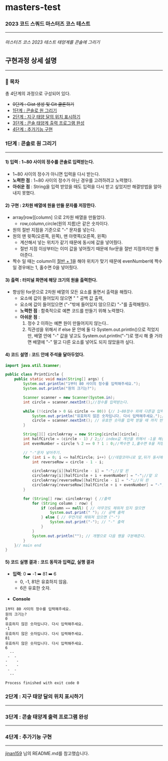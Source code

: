 # masters-test
### 2023 코드 스쿼드 마스터즈 코스 테스트
___
###### 마스터즈 코스 2023 테스트 태양계를 콘솔에 그리기

## 구현과정 상세 설명
____
### 📄 목차
총 4단계의 과정으로 구성되어 있다. <br>
- ~~0단계 : Gist 생성 및 Git 클론하기~~
- [1단계 : 콘솔로 원 그리기](#1단계-:-콘솔로-원-그리기)
- [2단계 : 지구 태양 달의 위치 표시하기](#2단계-:-지구-태양-달의-위치-표시하기)
- [3단계 : 콘솔 태양계 출력 프로그램 완성](#3단계-:-콘솔-태양계-출력-프로그램-완성)
- [4단계 : 추가기능 구현](#4단계-:-추가기능-구현)

### 1단계 : 콘솔로 원 그리기
___
#### 1) 입력 : 1~80 사이의 정수를 콘솔로 입력받는다.
- 1~80 사이의 정수가 아니면 입력을 다시 받는다.
- **노력한 점** : 1~80 사이의 정수가 아닌 경우를 고려하려고 노력했다.
- **아쉬운 점** : String을 입력 받았을 때도 입력을 다시 받고 싶었지만 해결방법을 알아내지 못했다.

#### 2) 구현 : 2차원 배열에 원을 만들 문자를 저장한다.
- array[row][column] 으로 2차원 배열을 만들었다. <br>
  - row,column,circle(원의 지름)은 같은 숫자이다.
- 원의 절반 지점을 기준으로 "-" 문자를 넣는다.
- 원의 맨 윗쪽(오른쪽, 왼쪽), 맨 아랫쪽(오른쪽, 왼쪽)
  - 계산해서 넣는 위치가 같기 때문에 동시에 값을 넣어줬다.
  - 절반 지점 이상부터는 이미 값을 넣어줬기 때문에 for문을 절반 지점까지만 돌아준다.
- 짝수 일 때는 column이 <u>절반 + 1</u>을 해야 위치가 맞기 때문에 evenNumber에 짝수일 경우에는 1, 홀수면 0을 넣어줬다.
#### 3) 출력 : 터미널 화면에 해당 크기의 원을 출력한다.
- 향상된 for문으로 2차원 배열의 모든 요소를 돌면서 출력을 해줬다.
  - 요소에 값이 들어있지 않으면 " " 공백 값 출력,
  - 요소에 값이 들어있으면 ("-"밖에 들어있지 않으므로) "-"를 출력해줬다. <br>
  - **노력한 점** : 함축적으로 예쁜 코드를 만들기 위해 노력했다.
  - **아쉬운 점** : 
    1. 정수 2 이하는 예쁜 원이 만들어지지 않는다..
    2. 직관성을 위해서 if else 문 안에 둘 다 System.out.println()으로 적었지만, 배열 안에 "-" 값을 넣고도 System.out.println("-")로 명시 해 줄 거라면 배열에 "-" 말고 다른 요소를 넣어도 되지 않았을까 싶다.
#### 4) 코드 설명 : 코드 안에 주석을 달아두었다.
````java
import java.util.Scanner;

public class PrintCircle {
    public static void main(String[] args) {
        System.out.println("1부터 80 사이의 정수를 입력해주세요.");
        System.out.println("원의 크기는?");

        Scanner scanner = new Scanner(System.in);
        int circle = scanner.nextInt();//정수를 입력받는다.

        while (!(circle > 0 && circle <= 80)) {// 1~80정수 외에 다른걸 입력 받으면
            System.out.println("유효하지 않은 숫자입니다. 다시 입력해주세요.");//에러 메세지 출력
            circle = scanner.nextInt(); // 유효한 숫자를 입력 받을 때 까지 반복한다.
        }

        String[][] circleArray = new String[circle][circle];
        int halfCircle = (circle - 1) / 2;// index값 계산을 위해서 -1을 해줌.
        int evenNumber = circle % 2 == 0 ? 1 : 0;//짝수면 1,홀수면 0을 저장.

        // "-"문자 넣어주기.
        for (int i = 0; i <= halfCircle; i++) {//데칼코마니로 앞,뒤가 동시에 채워지게 함.
            int reverseRow = circle - 1 - i;

            circleArray[i][halfCircle - i] = "-";//앞 왼
            circleArray[i][halfCircle + i + evenNumber] = "-";//앞 오
            circleArray[reverseRow][halfCircle - i] = "-";//뒤 왼
            circleArray[reverseRow][halfCircle + i + evenNumber] = "-";//뒤 오
        }

        for (String[] row: circleArray) { //출력
            for (String column : row) {
                if (column == null) { // 아무것도 채워져 있지 않으면
                    System.out.print(" "); // 공백 출력
                } else { // 무언가로 채워져 있으면 ("-")
                    System.out.print("-"); // "-" 출력
                }
            }
            System.out.println(""); // 개행으로 다음 행을 구분해준다.
        }
    }// main end
}
````
#### 5) 코드 실행 결과 : 코드 동작과 입력값, 실행 결과
- **입력**: 0 ➡️ -1 ➡️ 81 ➡️ 6 <br>
  - 0, -1, 81은 유효하지 않음.
  - 6은 유효한 숫자.<br><br>
- **Console**

````
1부터 80 사이의 정수를 입력해주세요.
원의 크기는?
0
유효하지 않은 숫자입니다. 다시 입력해주세요.
-1
유효하지 않은 숫자입니다. 다시 입력해주세요.
81
유효하지 않은 숫자입니다. 다시 입력해주세요.
6
  --  
 -  - 
-    -
-    -
 -  - 
  --  

Process finished with exit code 0

````


### 2단계 : 지구 태양 달의 위치 표시하기
___


### 3단계 : 콘솔 태양계 출력 프로그램 완성
___

### 4단계 : 추가기능 구현
___


[jinan159](https://github.com/jinan159/codesquad_2022_sokoban/blob/master/README.md#1-1-4-%EC%A0%84%EC%B2%B4-%EC%86%8C%EC%8A%A4)
님의 README.md를 참고했습니다.